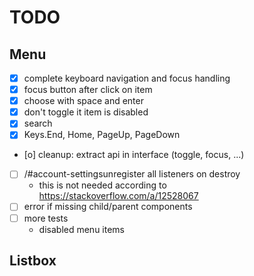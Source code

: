 # TODO
## Menu
- [x] complete keyboard navigation and focus handling
- [x] focus button after click on item
- [x] choose with space and enter
- [x] don't toggle it item is disabled
- [x] search
- [x] Keys.End, Home, PageUp, PageDown
- [o] cleanup: extract api in interface (toggle, focus, ...)
- [ ] /#account-settingsunregister all listeners on destroy 
  - this is not needed according to https://stackoverflow.com/a/12528067
- [ ] error if missing child/parent components
- [ ] more tests
  - disabled menu items

## Listbox